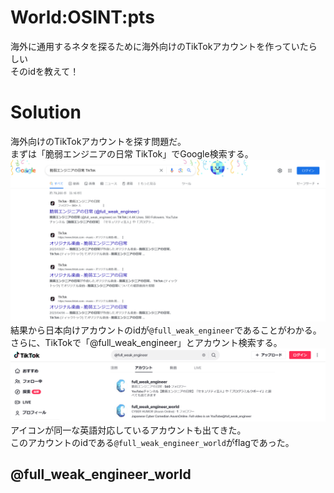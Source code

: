 # World:OSINT:pts
海外に通用するネタを探るために海外向けのTikTokアカウントを作っていたらしい  
そのidを教えて！  

# Solution
海外向けのTikTokアカウントを探す問題だ。  
まずは「脆弱エンジニアの日常 TikTok」でGoogle検索する。  
![googles.png](images/googles.png)  
結果から日本向けアカウントのidが`@full_weak_engineer`であることがわかる。  
さらに、TikTokで「@full_weak_engineer」とアカウント検索する。  
![tiktoks.png](images/tiktoks.png)  
アイコンが同一な英語対応しているアカウントも出てきた。  
このアカウントのidである`@full_weak_engineer_world`がflagであった。  

## @full_weak_engineer_world